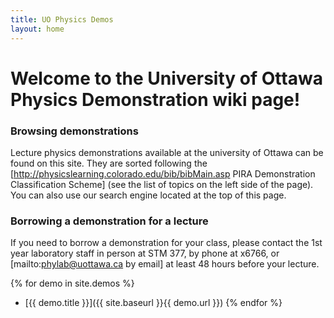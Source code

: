 ```yaml
---
title: UO Physics Demos
layout: home
---
```

# Welcome to the University of Ottawa Physics Demonstration wiki page!

### Browsing demonstrations
Lecture physics demonstrations available at the university of Ottawa can be found on this site.  They are sorted following the [http://physicslearning.colorado.edu/bib/bibMain.asp PIRA Demonstration Classification Scheme] (see the list of topics on the left side of the page).  You can also use our search engine located at the top of this page.

### Borrowing a demonstration for a lecture
If you need to borrow a demonstration for your class, please contact the 1st year laboratory staff in person at STM 377, by phone at x6766, or [mailto:phylab@uottawa.ca by email] at least 48 hours before your lecture.

{% for demo in site.demos %}
  - [{{ demo.title }}]({{ site.baseurl }}{{ demo.url }})
{% endfor %}
